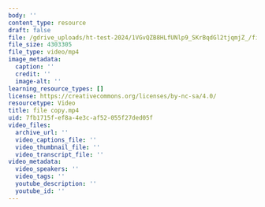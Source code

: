 ```yaml
---
body: ''
content_type: resource
draft: false
file: /gdrive_uploads/ht-test-2024/1VGvQZB8HLfUNlp9_SKrBqdGl2tjqmjZ_/file-copy.mp4
file_size: 4303305
file_type: video/mp4
image_metadata:
  caption: ''
  credit: ''
  image-alt: ''
learning_resource_types: []
license: https://creativecommons.org/licenses/by-nc-sa/4.0/
resourcetype: Video
title: file copy.mp4
uid: 7fb1715f-ef8a-4e3c-af52-055f27ded05f
video_files:
  archive_url: ''
  video_captions_file: ''
  video_thumbnail_file: ''
  video_transcript_file: ''
video_metadata:
  video_speakers: ''
  video_tags: ''
  youtube_description: ''
  youtube_id: ''
---
```


